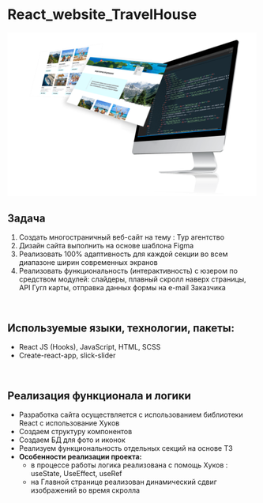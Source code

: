 #  React_website_TravelHouse

 
![alt text](https://github.com/AntonioMikhailov/AntonioMikhailov/blob/main/assets/travel-house-small.png)
## Задача
 1.	Создать многостраничный веб-сайт на тему : Тур агентство
2.	Дизайн сайта выполнить на основе шаблона Figma
3.	Реализовать 100% адаптивность для каждой секции во всем диапазоне ширин современных экранов
4.	Реализовать функциональность (интерактивность) с юзером по средством модулей: слайдеры, плавный скролл наверх страницы,  API Гугл карты, отправка данных формы на e-mail Заказчика

&nbsp;
## Используемые языки, технологии, пакеты:
-	React JS (Hooks), JavaScript, HTML, SCSS
-	Create-react-app, slick-slider


&nbsp;
## Реализация функционала и логики
-	Разработка сайта осуществляется с использованием библиотеки React  с использование Хуков
-	Создаем структуру компонентов 
-	Создаем БД для фото и иконок
-	Реализуем функциональность отдельных секций на основе ТЗ
- **Особенности реализации проекта:**
    -	в процессе работы логика реализована с помощь Хуков : useState, UseEffect, useRef
    -	на Главной странице реализован динамический сдвиг изображений во время скролла
